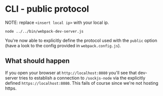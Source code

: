# CLI - public protocol

NOTE: replace `<insert local ip>` with your local ip.

```shell
node ../../bin/webpack-dev-server.js
```

You're now able to explicitly define the protocol used with the `public` option (have a look to the config provided in `webpack.config.js`). 

## What should happen

If you open your browser at `http://localhost:8080` you'll see that dev-server tries to establish a connection to `/sockjs-node` via the explicitly defined `https://localhost:8080`. This fails of course since we're not hosting https.
